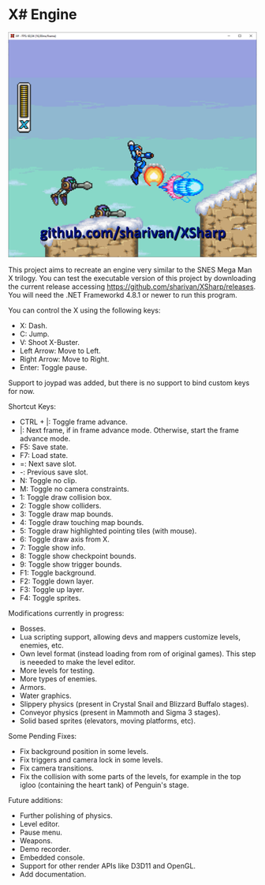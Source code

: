 # **X# Engine**

![](XSharp.png)

This project aims to recreate an engine very similar to the SNES Mega Man X trilogy. You can test the executable version of this project by downloading the current release accessing https://github.com/sharivan/XSharp/releases. You will need the .NET Frameworkd 4.8.1 or newer to run this program.

You can control the X using the following keys:

  - X: Dash.
  - C: Jump.
  - V: Shoot X-Buster.
  - Left Arrow: Move to Left.
  - Right Arrow: Move to Right.
  - Enter: Toggle pause.

Support to joypad was added, but there is no support to bind custom keys for now.

Shortcut Keys:

  - CTRL + |: Toggle frame advance.
  - |: Next frame, if in frame advance mode. Otherwise, start the frame advance mode.
  - F5: Save state.
  - F7: Load state.
  - =: Next save slot.
  - -: Previous save slot.
  - N: Toggle no clip.
  - M: Toggle no camera constraints.
  - 1: Toggle draw collision box.
  - 2: Toggle show colliders.
  - 3: Toggle draw map bounds.
  - 4: Toggle draw touching map bounds.
  - 5: Toggle draw highlighted pointing tiles (with mouse).
  - 6: Toggle draw axis from X.
  - 7: Toggle show info.
  - 8: Toggle show checkpoint bounds.
  - 9: Toggle show trigger bounds.
  - F1: Toggle background.
  - F2: Toggle down layer.
  - F3: Toggle up layer.
  - F4: Toggle sprites.

Modifications currently in progress:

- Bosses.
- Lua scripting support, allowing devs and mappers customize levels, enemies, etc.
- Own level format (instead loading from rom of original games). This step is neeeded to make the level editor.
- More levels for testing.
- More types of enemies.
- Armors.
- Water graphics.
- Slippery physics (present in Crystal Snail and Blizzard Buffalo stages).
- Conveyor physics (present in Mammoth and Sigma 3 stages).
- Solid based sprites (elevators, moving platforms, etc).

Some Pending Fixes:

- Fix background position in some levels.
- Fix triggers and camera lock in some levels.
- Fix camera transitions.
- Fix the collision with some parts of the levels, for example in the top igloo (containing the heart tank) of Penguin's stage.

Future additions:

- Further polishing of physics.
- Level editor.
- Pause menu.
- Weapons.
- Demo recorder.
- Embedded console.
- Support for other render APIs like D3D11 and OpenGL.
- Add documentation.
